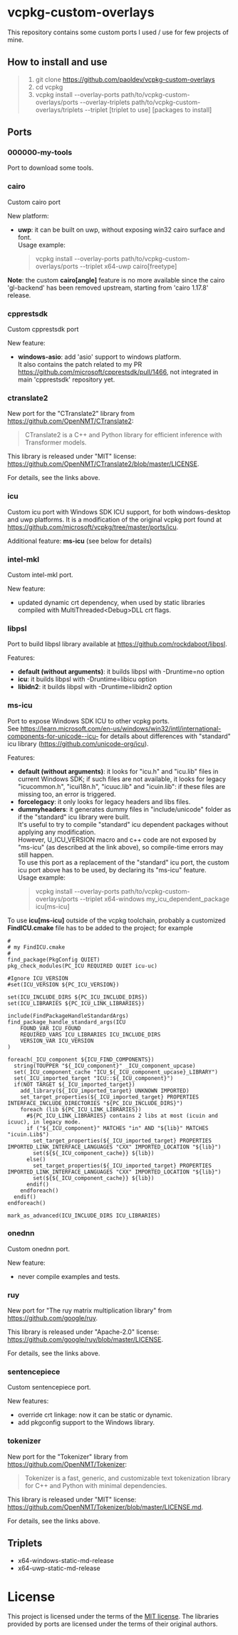 # vcpkg-custom-overlays

This repository contains some custom ports I used / use for few projects of mine.

## How to install and use

> 1. git clone https://github.com/paoldev/vcpkg-custom-overlays
> 2. cd vcpkg
> 3. vcpkg install --overlay-ports path/to/vcpkg-custom-overlays/ports --overlay-triplets path/to/vcpkg-custom-overlays/triplets --triplet [triplet to use] [packages to install]

## Ports

### 000000-my-tools

Port to download some tools.

### cairo

Custom cairo port

New platform:
- **uwp**: it can be built on uwp, without exposing win32 cairo surface and font.  
Usage example:  
    > vcpkg install --overlay-ports path/to/vcpkg-custom-overlays/ports --triplet x64-uwp cairo\[freetype\]

**Note**: the custom **cairo\[angle\]** feature is no more available since the cairo 'gl-backend' has been removed upstream, starting from 'cairo 1.17.8' release.

### cpprestsdk

Custom cpprestsdk port

New feature:
- **windows-asio**: add 'asio' support to windows platform.  
It also contains the patch related to my PR <https://github.com/microsoft/cpprestsdk/pull/1466>, not integrated in main 'cpprestsdk' repository yet.

### ctranslate2

New port for the "CTranslate2" library from https://github.com/OpenNMT/CTranslate2:  

> CTranslate2 is a C++ and Python library for efficient inference with Transformer models.

This library is released under "MIT" license: https://github.com/OpenNMT/CTranslate2/blob/master/LICENSE.  

For details, see the links above.

### icu

Custom icu port with Windows SDK ICU support, for both windows-desktop and uwp platforms. It is a modification of the original vcpkg port found at <https://github.com/microsoft/vcpkg/tree/master/ports/icu>.

Additional feature: **ms-icu** (see below for details)

### intel-mkl

Custom intel-mkl port.  

New feature:  
- updated dynamic crt dependency, when used by static libraries compiled with MultiThreaded\<Debug\>DLL crt flags.

### libpsl

Port to build libpsl library available at <https://github.com/rockdaboot/libpsl>.

Features:
- **default (without arguments)**: it builds libpsl with -Druntime=no option
- **icu**: it builds libpsl with -Druntime=libicu option
- **libidn2**: it builds libpsl with -Druntime=libidn2 option

### ms-icu

Port to expose Windows SDK ICU to other vcpkg ports.  
See <https://learn.microsoft.com/en-us/windows/win32/intl/international-components-for-unicode--icu-> for details about differences with "standard" icu library (<https://github.com/unicode-org/icu>).

Features:
- **default (without arguments)**: it looks for "icu.h" and "icu.lib" files in current Windows SDK; if such files are not available, it looks for legacy "icucommon.h", "icui18n.h", "icuuc.lib" and "icuin.lib": if these files are missing too, an error is triggered.
- **forcelegacy**: it only looks for legacy headers and libs files.
- **dummyheaders**: it generates dummy files in "include/unicode" folder as if the "standard" icu library were built.  
It's useful to try to compile "standard" icu dependent packages without applying any modification.  
However, U_ICU_VERSION macro and c++ code are not exposed by "ms-icu" (as described at the link above), so compile-time errors may still happen.  
To use this port as a replacement of the "standard" icu port, the custom icu port above has to be used, by declaring its "ms-icu" feature.  
Usage example:  
    > vcpkg install --overlay-ports path/to/vcpkg-custom-overlays/ports --triplet x64-windows my_icu_dependent_package icu\[ms-icu\]

To use **icu\[ms-icu\]** outside of the vcpkg toolchain, probably a customized **FindICU.cmake** file has to be added to the project; for example  
```
#
# my FindICU.cmake
#
find_package(PkgConfig QUIET)
pkg_check_modules(PC_ICU REQUIRED QUIET icu-uc)

#Ignore ICU_VERSION
#set(ICU_VERSION ${PC_ICU_VERSION})

set(ICU_INCLUDE_DIRS ${PC_ICU_INCLUDE_DIRS})
set(ICU_LIBRARIES ${PC_ICU_LINK_LIBRARIES})

include(FindPackageHandleStandardArgs)
find_package_handle_standard_args(ICU
    FOUND_VAR ICU_FOUND
    REQUIRED_VARS ICU_LIBRARIES ICU_INCLUDE_DIRS
    VERSION_VAR ICU_VERSION
)

foreach(_ICU_component ${ICU_FIND_COMPONENTS})
  string(TOUPPER "${_ICU_component}" _ICU_component_upcase)
  set(_ICU_component_cache "ICU_${_ICU_component_upcase}_LIBRARY")
  set(_ICU_imported_target "ICU::${_ICU_component}")
  if(NOT TARGET ${_ICU_imported_target})
    add_library(${_ICU_imported_target} UNKNOWN IMPORTED)
    set_target_properties(${_ICU_imported_target} PROPERTIES INTERFACE_INCLUDE_DIRECTORIES "${PC_ICU_INCLUDE_DIRS}")
    foreach (lib ${PC_ICU_LINK_LIBRARIES})
      #${PC_ICU_LINK_LIBRARIES} contains 2 libs at most (icuin and icuuc), in legacy mode.
      if ("${_ICU_component}" MATCHES "in" AND "${lib}" MATCHES "icuin.Lib$")
        set_target_properties(${_ICU_imported_target} PROPERTIES IMPORTED_LINK_INTERFACE_LANGUAGES "CXX" IMPORTED_LOCATION "${lib}")
        set(${${_ICU_component_cache}} ${lib})
      else()
        set_target_properties(${_ICU_imported_target} PROPERTIES IMPORTED_LINK_INTERFACE_LANGUAGES "CXX" IMPORTED_LOCATION "${lib}")
        set(${${_ICU_component_cache}} ${lib})
      endif()
    endforeach()
  endif()
endforeach()

mark_as_advanced(ICU_INCLUDE_DIRS ICU_LIBRARIES)
```
### onednn

Custom onednn port.  

New feature:  
- never compile examples and tests.

### ruy

New port for "The ruy matrix multiplication library" from https://github.com/google/ruy.  

This library is released under "Apache-2.0" license: https://github.com/google/ruy/blob/master/LICENSE.  

For details, see the links above.

### sentencepiece

Custom sentencepiece port.  

New features:  
- override crt linkage: now it can be static or dynamic.
- add pkgconfig support to the Windows library.

### tokenizer

New port for the "Tokenizer" library from https://github.com/OpenNMT/Tokenizer:  

> Tokenizer is a fast, generic, and customizable text tokenization library for C++ and Python with minimal dependencies.

This library is released under "MIT" license: https://github.com/OpenNMT/Tokenizer/blob/master/LICENSE.md.  

For details, see the links above.

## Triplets

- x64-windows-static-md-release
- x64-uwp-static-md-release

# License

This project is licensed under the terms of the [MIT license](./LICENSE). The libraries
provided by ports are licensed under the terms of their original authors.

